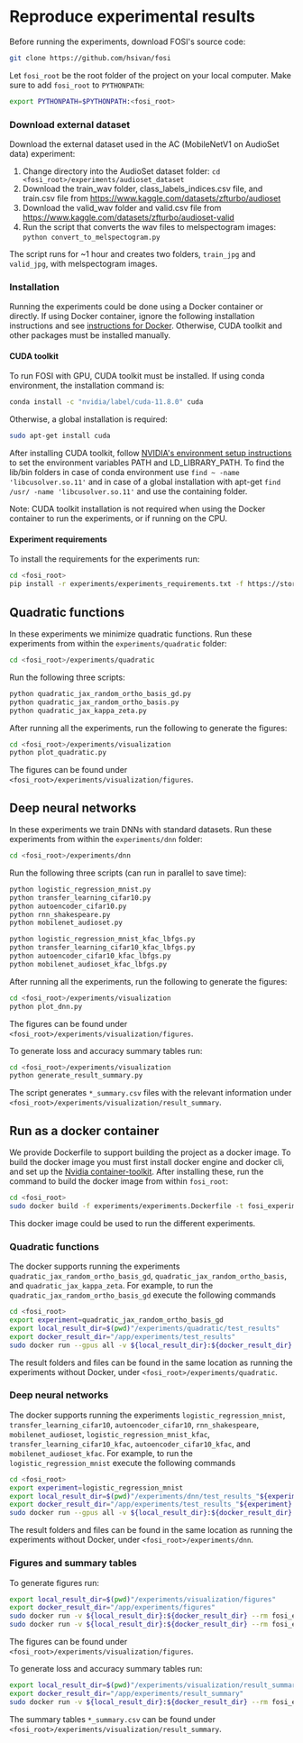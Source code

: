 # Reproduce experimental results

Before running the experiments, download FOSI's source code:
```bash
git clone https://github.com/hsivan/fosi
```
Let `fosi_root` be the root folder of the project on your local computer.
Make sure to add `fosi_root` to `PYTHONPATH`:
```bash
export PYTHONPATH=$PYTHONPATH:<fosi_root>
```

### Download external dataset

Download the external dataset used in the AC (MobileNetV1 on AudioSet data) experiment:
1. Change directory into the AudioSet dataset folder: `cd <fosi_root>/experiments/audioset_dataset`
2. Download the train_wav folder, class_labels_indices.csv file, and train.csv file from https://www.kaggle.com/datasets/zfturbo/audioset
3. Download the valid_wav folder and valid.csv file from https://www.kaggle.com/datasets/zfturbo/audioset-valid
4. Run the script that converts the wav files to melspectogram images: `python convert_to_melspectogram.py`

The script runs for ~1 hour and creates two folders, `train_jpg` and `valid_jpg`, with melspectogram images.


### Installation

Running the experiments could be done using a Docker container or directly.
If using Docker container, ignore the following installation instructions and see [instructions for Docker](#run-as-a-docker-container).
Otherwise, CUDA toolkit and other packages must be installed manually.

#### CUDA toolkit

To run FOSI with GPU, CUDA toolkit must be installed.
If using conda environment, the installation command is:
```bash
conda install -c "nvidia/label/cuda-11.8.0" cuda
```
Otherwise, a global installation is required:
```bash
sudo apt-get install cuda
```
After installing CUDA toolkit, follow [NVIDIA's environment setup instructions](https://docs.nvidia.com/cuda/cuda-installation-guide-linux/index.html#environment-setup)
to set the environment variables PATH and LD_LIBRARY_PATH.
To find the lib/bin folders in case of conda environment use `find ~ -name 'libcusolver.so.11'` and in case of a
global installation with apt-get `find /usr/ -name 'libcusolver.so.11'` and use the containing folder.

Note: CUDA toolkit installation is not required when using the Docker container to run the experiments, or if running on the CPU.


#### Experiment requirements

To install the requirements for the experiments run:
```bash
cd <fosi_root>
pip install -r experiments/experiments_requirements.txt -f https://storage.googleapis.com/jax-releases/jax_cuda_releases.html
```

## Quadratic functions
In these experiments we minimize quadratic functions.
Run these experiments from within the `experiments/quadratic` folder:
```bash
cd <fosi_root>/experiments/quadratic
```

Run the following three scripts:
```bash
python quadratic_jax_random_ortho_basis_gd.py
python quadratic_jax_random_ortho_basis.py
python quadratic_jax_kappa_zeta.py
```

After running all the experiments, run the following to generate the figures:
```bash
cd <fosi_root>/experiments/visualization
python plot_quadratic.py
```
The figures can be found under `<fosi_root>/experiments/visualization/figures`.


## Deep neural networks
In these experiments we train DNNs with standard datasets.
Run these experiments from within the `experiments/dnn` folder:
```bash
cd <fosi_root>/experiments/dnn
```

Run the following three scripts (can run in parallel to save time):
```bash
python logistic_regression_mnist.py
python transfer_learning_cifar10.py
python autoencoder_cifar10.py
python rnn_shakespeare.py
python mobilenet_audioset.py

python logistic_regression_mnist_kfac_lbfgs.py
python transfer_learning_cifar10_kfac_lbfgs.py
python autoencoder_cifar10_kfac_lbfgs.py
python mobilenet_audioset_kfac_lbfgs.py
```

After running all the experiments, run the following to generate the figures:
```bash
cd <fosi_root>/experiments/visualization
python plot_dnn.py
```
The figures can be found under `<fosi_root>/experiments/visualization/figures`.

To generate loss and accuracy summary tables run:
```bash
cd <fosi_root>/experiments/visualization
python generate_result_summary.py
```
The script generates `*_summary.csv` files with the relevant information under `<fosi_root>/experiments/visualization/result_summary`.


## Run as a docker container

We provide Dockerfile to support building the project as a docker image.
To build the docker image you must first install docker engine and docker cli,
and set up the [Nvidia container-toolkit](https://docs.nvidia.com/datacenter/cloud-native/container-toolkit/install-guide.html#setting-up-nvidia-container-toolkit).
After installing these, run the command to build the docker image from within `fosi_root`:
```bash
cd <fosi_root>
sudo docker build -f experiments/experiments.Dockerfile -t fosi_experiment .
```
This docker image could be used to run the different experiments.

### Quadratic functions
The docker supports running the experiments `quadratic_jax_random_ortho_basis_gd`, `quadratic_jax_random_ortho_basis`, and `quadratic_jax_kappa_zeta`.
For example, to run the `quadratic_jax_random_ortho_basis_gd` execute the following commands
```bash
cd <fosi_root>
export experiment=quadratic_jax_random_ortho_basis_gd
export local_result_dir=$(pwd)"/experiments/quadratic/test_results"
export docker_result_dir="/app/experiments/test_results"
sudo docker run --gpus all -v ${local_result_dir}:${docker_result_dir} --rm fosi_experiment python3 /app/experiments/quadratic/${experiment}.py
```

The result folders and files can be found in the same location as running the experiments without Docker, under `<fosi_root>/experiments/quadratic`.

### Deep neural networks
The docker supports running the experiments `logistic_regression_mnist`, `transfer_learning_cifar10`, `autoencoder_cifar10`, `rnn_shakespeare`, `mobilenet_audioset`, `logistic_regression_mnist_kfac`, `transfer_learning_cifar10_kfac`, `autoencoder_cifar10_kfac`, and `mobilenet_audioset_kfac`.
For example, to run the `logistic_regression_mnist` execute the following commands
```bash
cd <fosi_root>
export experiment=logistic_regression_mnist
export local_result_dir=$(pwd)"/experiments/dnn/test_results_"${experiment}
export docker_result_dir="/app/experiments/test_results_"${experiment}
sudo docker run --gpus all -v ${local_result_dir}:${docker_result_dir} --rm fosi_experiment python3 /app/experiments/dnn/${experiment}.py
```

The result folders and files can be found in the same location as running the experiments without Docker, under `<fosi_root>/experiments/dnn`.

### Figures and summary tables

To generate figures run:
```bash
export local_result_dir=$(pwd)"/experiments/visualization/figures"
export docker_result_dir="/app/experiments/figures"
sudo docker run -v ${local_result_dir}:${docker_result_dir} --rm fosi_experiment python3 /app/experiments/visualization/plot_dnn.py /app/experiments/dnn
sudo docker run -v ${local_result_dir}:${docker_result_dir} --rm fosi_experiment python3 /app/experiments/visualization/plot_quadratic.py /app/experiments/quadratic
```
The figures can be found under `<fosi_root>/experiments/visualization/figures`.

To generate loss and accuracy summary tables run:
```bash
export local_result_dir=$(pwd)"/experiments/visualization/result_summary"
export docker_result_dir="/app/experiments/result_summary"
sudo docker run -v ${local_result_dir}:${docker_result_dir} --rm fosi_experiment python3 /app/experiments/visualization/generate_result_summary.py /app/experiments/dnn
```
The summary tables `*_summary.csv` can be found under `<fosi_root>/experiments/visualization/result_summary`.
